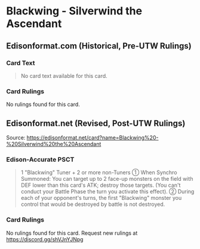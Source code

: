 # Blackwing - Silverwind the Ascendant

## Edisonformat.com (Historical, Pre-UTW Rulings)

### Card Text

> No card text available for this card.

### Card Rulings

No rulings found for this card.

## Edisonformat.net (Revised, Post-UTW Rulings)

Source: https://edisonformat.net/card?name=Blackwing%20-%20Silverwind%20the%20Ascendant

### Edison-Accurate PSCT

> 1 "Blackwing" Tuner + 2 or more non-Tuners
> ① When Synchro Summoned: You can target up to 2 face-up monsters on the field with DEF lower than this card's ATK; destroy those targets. (You can't conduct your Battle Phase the turn you activate this effect).
> ② During each of your opponent's turns, the first "Blackwing" monster you control that would be destroyed by battle is not destroyed.

### Card Rulings

No rulings found for this card. Request new rulings at https://discord.gg/shVJnYJNpg
            